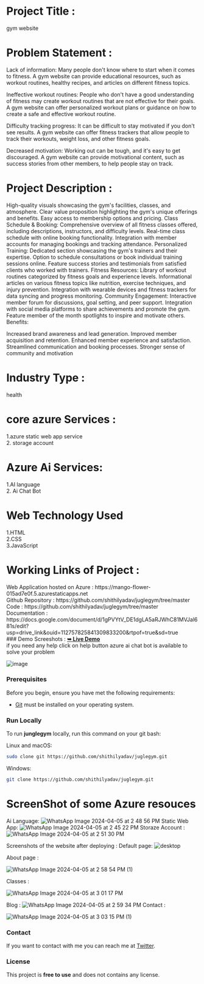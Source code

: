 <h1> Project Title : </h1>
 gym website 

<br />
<h1>Problem Statement : </h1> 
Lack of information:  Many people don't know where to start when it comes to fitness. A gym website can provide educational resources, such as workout routines, healthy recipes, and articles on different fitness topics.

Ineffective workout routines: People who don't have a good understanding of fitness may create workout routines that are not effective for their goals. A gym website can offer personalized workout plans or guidance on how to create a safe and effective workout routine.

Difficulty tracking progress: It can be difficult to stay motivated if you don't see results. A gym website can offer fitness trackers that allow people to track their workouts, weight loss, and other fitness goals.

Decreased motivation: Working out can be tough, and it's easy to get discouraged. A gym website can provide motivational content, such as success stories from other members, to help people stay on track.
<br>
<h1>Project Description : </h1> 
High-quality visuals showcasing the gym's facilities, classes, and atmosphere.
Clear value proposition highlighting the gym's unique offerings and benefits.
Easy access to membership options and pricing.
Class Schedule & Booking:
Comprehensive overview of all fitness classes offered, including descriptions, instructors, and difficulty levels.
Real-time class schedule with online booking functionality.
Integration with member accounts for managing bookings and tracking attendance.
Personalized Training:
Dedicated section showcasing the gym's trainers and their expertise.
Option to schedule consultations or book individual training sessions online.
Feature success stories and testimonials from satisfied clients who worked with trainers.
Fitness Resources:
Library of workout routines categorized by fitness goals and experience levels.
Informational articles on various fitness topics like nutrition, exercise techniques, and injury prevention.
Integration with wearable devices and fitness trackers for data syncing and progress monitoring.
Community Engagement:
Interactive member forum for discussions, goal setting, and peer support.
Integration with social media platforms to share achievements and promote the gym.
Feature member of the month spotlights to inspire and motivate others.
Benefits:

Increased brand awareness and lead generation.
Improved member acquisition and retention.
Enhanced member experience and satisfaction.
Streamlined communication and booking processes.
Stronger sense of community and motivation
<br>
<h1>Industry Type : </h1> 
health <br>
<h1> core azure Services :</h1>
1.azure static web app service <br>
2. storage account
<h1>Azure Ai Services:</h1>
1.AI language <br>
2. Ai Chat Bot
<h1>Web Technology Used</h1>
1.HTML <br>
2.CSS<br>
3.JavaScript

<h1>Working Links of Project :</h1>
Web Application hosted on Azure : https://mango-flower-015ad7e0f.5.azurestaticapps.net <br>
Github Repository : https://github.com/shithilyadav/juglegym/tree/master <br>
Code : https://github.com/shithilyadav/juglegym/tree/master <br>
Documentation : https://docs.google.com/document/d/1gPVYtV_DE1dgLA5aRJWhC81MVJal681s/edit?usp=drive_link&ouid=112757825841309833200&rtpof=true&sd=true <br>
### Demo Screeshots :   <a href="https://shithilyadav.github.io/juglegym/"><strong>➥ Live Demo</strong></a> <br>
if you need any help  click on help button azure ai chat bot is available to solve your problem


![image](https://github.com/shithilyadav/juglegym/assets/148605518/d5e2d20e-8865-4aff-8888-3f79de185d41)


### Prerequisites

Before you begin, ensure you have met the following requirements:

* [Git](https://git-scm.com/downloads "Download Git") must be installed on your operating system.

### Run Locally

To run **junglegym** locally, run this command on your git bash:

Linux and macOS:

```bash
sudo clone git https://github.com/shithilyadav/juglegym.git
```

Windows:

```bash
git clone https://github.com/shithilyadav/juglegym.git
```
# ScreenShot of some Azure resouces
Ai Language:
![WhatsApp Image 2024-04-05 at 2 48 56 PM](https://github.com/shithilyadav/juglegym/assets/148605518/6c1d892d-24d3-4ffd-8756-2b47bd6f8ba5)
Static Web App:
![WhatsApp Image 2024-04-05 at 2 45 22 PM](https://github.com/shithilyadav/juglegym/assets/148605518/cfa1d996-653c-4184-8325-f737a2733f62)
Storaze Account :
![WhatsApp Image 2024-04-05 at 2 51 30 PM](https://github.com/shithilyadav/juglegym/assets/148605518/38bb71e1-5330-4f3f-95ea-83cb882401e2)



Screenshots of the website after deploying :
Default page:
![desktop](https://github.com/shithilyadav/juglegym/assets/148605518/8585531e-dafd-432c-9d94-d157b4da3f75)

About page : 

![WhatsApp Image 2024-04-05 at 2 58 54 PM (1)](https://github.com/shithilyadav/juglegym/assets/148605518/5f67ac68-e072-45f5-bd0c-eb0350a4a100)


Classes : 

![WhatsApp Image 2024-04-05 at 3 01 17 PM](https://github.com/shithilyadav/juglegym/assets/148605518/05f03195-aaf2-464d-b773-49cfc6a10751)



Blog :
![WhatsApp Image 2024-04-05 at 2 59 34 PM](https://github.com/shithilyadav/juglegym/assets/148605518/49055b2d-9eef-4927-bdf8-aad2c2e41a35)
Contact :

![WhatsApp Image 2024-04-05 at 3 03 15 PM (1)](https://github.com/shithilyadav/juglegym/assets/148605518/6ca9f0db-fb9c-4361-8b06-7ce9d232bb90)












### Contact

If you want to contact with me you can reach me at [Twitter](https://twitter.com/ShithilY28).

### License

This project is **free to use** and does not contains any license.
